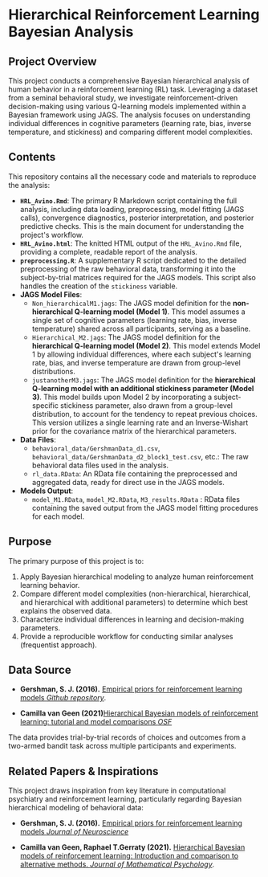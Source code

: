 # Hierarchical Reinforcement Learning Bayesian Analysis

## Project Overview

This project conducts a comprehensive Bayesian hierarchical analysis of human behavior in a reinforcement learning (RL) task. Leveraging a dataset from a seminal behavioral study, we investigate reinforcement-driven decision-making using various Q-learning models implemented within a Bayesian framework using JAGS. The analysis focuses on understanding individual differences in cognitive parameters (learning rate, bias, inverse temperature, and stickiness) and comparing different model complexities.

## Contents

This repository contains all the necessary code and materials to reproduce the analysis:

* **`HRL_Avino.Rmd`**: The primary R Markdown script containing the full analysis, including data loading, preprocessing, model fitting (JAGS calls), convergence diagnostics, posterior interpretation, and posterior predictive checks. This is the main document for understanding the project's workflow.
* **`HRL_Avino.html`**: The knitted HTML output of the `HRL_Avino.Rmd` file, providing a complete, readable report of the analysis.
* **`preprocessing.R`**: A supplementary R script dedicated to the detailed preprocessing of the raw behavioral data, transforming it into the subject-by-trial matrices required for the JAGS models. This script also handles the creation of the `stickiness` variable.
* **JAGS Model Files**:
    * `Non_hierarchicalM1.jags`: The JAGS model definition for the **non-hierarchical Q-learning model (Model 1)**. This model assumes a single set of cognitive parameters (learning rate, bias, inverse temperature) shared across all participants, serving as a baseline.
    * `Hierarchical_M2.jags`: The JAGS model definition for the **hierarchical Q-learning model (Model 2)**. This model extends Model 1 by allowing individual differences, where each subject's learning rate, bias, and inverse temperature are drawn from group-level distributions.
    * `justanotherM3.jags`: The JAGS model definition for the **hierarchical Q-learning model with an additional stickiness parameter (Model 3)**. This model builds upon Model 2 by incorporating a subject-specific stickiness parameter, also drawn from a group-level distribution, to account for the tendency to repeat previous choices. This version utilizes a single learning rate and an Inverse-Wishart prior for the covariance matrix of the hierarchical parameters.
* **Data Files**:
    * `behavioral_data/GershmanData_d1.csv`, `behavioral_data/GershmanData_d2_block1_test.csv`, etc.: The raw behavioral data files used in the analysis.
    * `rl_data.RData`: An RData file containing the preprocessed and aggregated data, ready for direct use in the JAGS models.
* **Models Output**:
   * `model_M1.RData`, `model_M2.RData`, `M3_results.RData` : RData files containing the saved output from the JAGS model fitting procedures for each model.

## Purpose

The primary purpose of this project is to:
1.  Apply Bayesian hierarchical modeling to analyze human reinforcement learning behavior.
2.  Compare different model complexities (non-hierarchical, hierarchical, and hierarchical with additional parameters) to determine which best explains the observed data.
3.  Characterize individual differences in learning and decision-making parameters.
4.  Provide a reproducible workflow for conducting similar analyses (frequentist approach).

## Data Source

* **Gershman, S. J. (2016).** [Empirical priors for reinforcement learning models
 *Github repository*](https://github.com/sjgershm/RL-models).

* **Camilla van Geen (2021)**[Hierarchical Bayesian models of reinforcement learning: tutorial and model comparisons *OSF*](https://osf.io/5r2hf/files/osfstorage?view_only=)

The data provides trial-by-trial records of choices and outcomes from a two-armed bandit task across multiple participants and experiments.

## Related Papers & Inspirations

This project draws inspiration from key literature in computational psychiatry and reinforcement learning, particularly regarding Bayesian hierarchical modeling of behavioral data:

* **Gershman, S. J. (2016).** [Empirical priors for reinforcement learning models
 *Journal of Neuroscience*]([https://github.com/sjgershm/RL-models](https://www.sciencedirect.com/science/article/pii/S0022249616000080?via%3Dihub))
  
* **Camilla van Geen, Raphael T.Gerraty (2021).**  [Hierarchical Bayesian models of reinforcement learning: Introduction
 and comparison to alternative methods. *Journal of Mathematical Psychology*](https://www.sciencedirect.com/science/article/pii/S0022249621000742?via%3Dihub).



